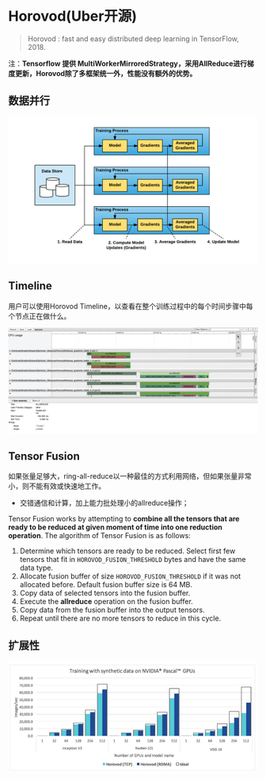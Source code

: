 # Horovod(Uber开源)

> Horovod : fast and easy distributed deep learning in TensorFlow, 2018.

注：**Tensorflow 提供 MultiWorkerMirroredStrategy，采用AllReduce进行梯度更新，Horovod除了多框架统一外，性能没有额外的优势。**

## 数据并行

<img src="pics/paper_data_parallel.png" alt="data parallel" style="zoom:67%;" />

## Timeline

用户可以使用Horovod Timeline，以查看在整个训练过程中的每个时间步骤中每个节点正在做什么。

![timeline](pics/timeline.png)

## Tensor Fusion

如果张量足够大，ring-all-reduce以一种最佳的方式利用网络，但如果张量非常小，则不能有效或快速地工作。

- 交错通信和计算，加上能力批处理小的allreduce操作；

Tensor Fusion works by attempting to **combine all the tensors that are ready to be reduced at given moment of time into one reduction operation**. The algorithm of Tensor Fusion is as follows:

1. Determine which tensors are ready to be reduced. Select first few tensors that fit in `HOROVOD_FUSION_THRESHOLD` bytes and have the same data type.
2. Allocate fusion buffer of size `HOROVOD_FUSION_THRESHOLD` if it was not allocated before. Default fusion buffer size is 64 MB.
3. Copy data of selected tensors into the fusion buffer.
4. Execute the **allreduce** operation on the fusion buffer.
5. Copy data from the fusion buffer into the output tensors.
6. Repeat until there are no more tensors to reduce in this cycle.

## 扩展性

<img src="pics/scale_performance.jpg" alt="Horovod_scale" style="zoom:80%;" />




